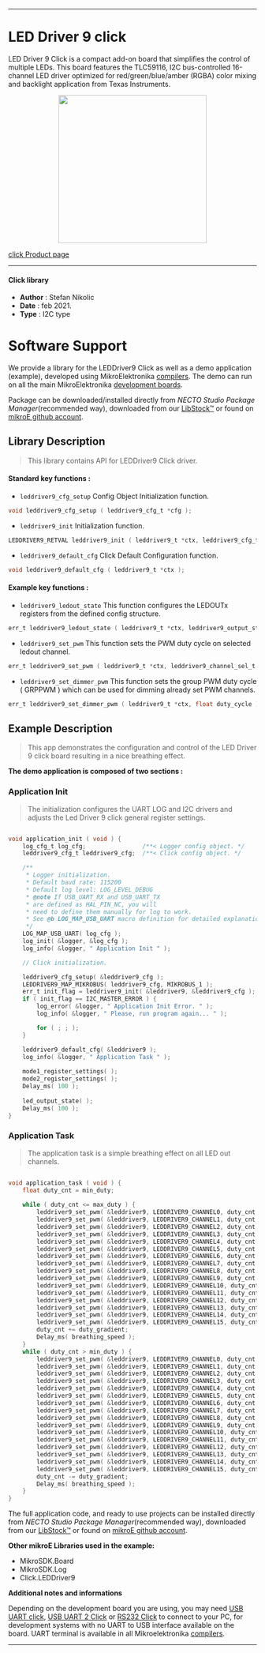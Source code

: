 
---
# LED Driver 9 click

LED Driver 9 Click is a compact add-on board that simplifies the control of multiple LEDs. This board features the TLC59116, I2C bus-controlled 16-channel LED driver optimized for red/green/blue/amber (RGBA) color mixing and backlight application from Texas Instruments.

<p align="center">
  <img src="https://download.mikroe.com/images/click_for_ide/led_driver_9_click.png" height=300px>
</p>

[click Product page](https://www.mikroe.com/led-driver-9-click)

---


#### Click library

- **Author**        : Stefan Nikolic
- **Date**          : feb 2021.
- **Type**          : I2C type


# Software Support

We provide a library for the LEDDriver9 Click
as well as a demo application (example), developed using MikroElektronika
[compilers](https://www.mikroe.com/necto-studio).
The demo can run on all the main MikroElektronika [development boards](https://www.mikroe.com/development-boards).

Package can be downloaded/installed directly from *NECTO Studio Package Manager*(recommended way), downloaded from our [LibStock&trade;](https://libstock.mikroe.com) or found on [mikroE github account](https://github.com/MikroElektronika/mikrosdk_click_v2/tree/master/clicks).

## Library Description

> This library contains API for LEDDriver9 Click driver.

#### Standard key functions :

- `leddriver9_cfg_setup` Config Object Initialization function.
```c
void leddriver9_cfg_setup ( leddriver9_cfg_t *cfg );
```

- `leddriver9_init` Initialization function.
```c
LEDDRIVER9_RETVAL leddriver9_init ( leddriver9_t *ctx, leddriver9_cfg_t *cfg );
```

- `leddriver9_default_cfg` Click Default Configuration function.
```c
void leddriver9_default_cfg ( leddriver9_t *ctx );
```

#### Example key functions :

- `leddriver9_ledout_state` This function configures the LEDOUTx registers from the defined config structure.
```c
err_t leddriver9_ledout_state ( leddriver9_t *ctx, leddriver9_output_state_t *output_state );
```

- `leddriver9_set_pwm` This function sets the PWM duty cycle on selected ledout channel.
```c
err_t leddriver9_set_pwm ( leddriver9_t *ctx, leddriver9_channel_sel_t ch_out, float duty_cycle );
```

- `leddriver9_set_dimmer_pwm` This function sets the group PWM duty cycle ( GRPPWM ) which can be used for dimming already set PWM channels.
```c
err_t leddriver9_set_dimmer_pwm ( leddriver9_t *ctx, float duty_cycle );
```

## Example Description

> This app demonstrates the configuration and control of the LED Driver 9 click board resulting in a nice breathing effect.

**The demo application is composed of two sections :**

### Application Init

> The initialization configures the UART LOG and I2C drivers and adjusts the Led Driver 9 click general register settings.

```c

void application_init ( void ) {
    log_cfg_t log_cfg;                /**< Logger config object. */
    leddriver9_cfg_t leddriver9_cfg;  /**< Click config object. */

    /** 
     * Logger initialization.
     * Default baud rate: 115200
     * Default log level: LOG_LEVEL_DEBUG
     * @note If USB_UART_RX and USB_UART_TX 
     * are defined as HAL_PIN_NC, you will 
     * need to define them manually for log to work. 
     * See @b LOG_MAP_USB_UART macro definition for detailed explanation.
     */
    LOG_MAP_USB_UART( log_cfg );
    log_init( &logger, &log_cfg );
    log_info( &logger, " Application Init " );

    // Click initialization.

    leddriver9_cfg_setup( &leddriver9_cfg );
    LEDDRIVER9_MAP_MIKROBUS( leddriver9_cfg, MIKROBUS_1 );
    err_t init_flag = leddriver9_init( &leddriver9, &leddriver9_cfg );
    if ( init_flag == I2C_MASTER_ERROR ) {
        log_error( &logger, " Application Init Error. " );
        log_info( &logger, " Please, run program again... " );

        for ( ; ; );
    }

    leddriver9_default_cfg( &leddriver9 );
    log_info( &logger, " Application Task " );
    
    mode1_register_settings( );
    mode2_register_settings( );
    Delay_ms( 100 );
    
    led_output_state( );
    Delay_ms( 100 );
}

```

### Application Task

> The application task is a simple breathing effect on all LED out channels.

```c

void application_task ( void ) {
    float duty_cnt = min_duty;
    
    while ( duty_cnt <= max_duty ) {
        leddriver9_set_pwm( &leddriver9, LEDDRIVER9_CHANNEL0, duty_cnt );
        leddriver9_set_pwm( &leddriver9, LEDDRIVER9_CHANNEL1, duty_cnt );
        leddriver9_set_pwm( &leddriver9, LEDDRIVER9_CHANNEL2, duty_cnt );
        leddriver9_set_pwm( &leddriver9, LEDDRIVER9_CHANNEL3, duty_cnt );
        leddriver9_set_pwm( &leddriver9, LEDDRIVER9_CHANNEL4, duty_cnt );
        leddriver9_set_pwm( &leddriver9, LEDDRIVER9_CHANNEL5, duty_cnt );
        leddriver9_set_pwm( &leddriver9, LEDDRIVER9_CHANNEL6, duty_cnt );
        leddriver9_set_pwm( &leddriver9, LEDDRIVER9_CHANNEL7, duty_cnt );
        leddriver9_set_pwm( &leddriver9, LEDDRIVER9_CHANNEL8, duty_cnt );
        leddriver9_set_pwm( &leddriver9, LEDDRIVER9_CHANNEL9, duty_cnt );
        leddriver9_set_pwm( &leddriver9, LEDDRIVER9_CHANNEL10, duty_cnt );
        leddriver9_set_pwm( &leddriver9, LEDDRIVER9_CHANNEL11, duty_cnt );
        leddriver9_set_pwm( &leddriver9, LEDDRIVER9_CHANNEL12, duty_cnt );
        leddriver9_set_pwm( &leddriver9, LEDDRIVER9_CHANNEL13, duty_cnt );
        leddriver9_set_pwm( &leddriver9, LEDDRIVER9_CHANNEL14, duty_cnt );
        leddriver9_set_pwm( &leddriver9, LEDDRIVER9_CHANNEL15, duty_cnt );
        duty_cnt += duty_gradient;
        Delay_ms( breathing_speed );
    }
    while ( duty_cnt > min_duty ) {
        leddriver9_set_pwm( &leddriver9, LEDDRIVER9_CHANNEL0, duty_cnt );
        leddriver9_set_pwm( &leddriver9, LEDDRIVER9_CHANNEL1, duty_cnt );
        leddriver9_set_pwm( &leddriver9, LEDDRIVER9_CHANNEL2, duty_cnt );
        leddriver9_set_pwm( &leddriver9, LEDDRIVER9_CHANNEL3, duty_cnt );
        leddriver9_set_pwm( &leddriver9, LEDDRIVER9_CHANNEL4, duty_cnt );
        leddriver9_set_pwm( &leddriver9, LEDDRIVER9_CHANNEL5, duty_cnt );
        leddriver9_set_pwm( &leddriver9, LEDDRIVER9_CHANNEL6, duty_cnt );
        leddriver9_set_pwm( &leddriver9, LEDDRIVER9_CHANNEL7, duty_cnt );
        leddriver9_set_pwm( &leddriver9, LEDDRIVER9_CHANNEL8, duty_cnt );
        leddriver9_set_pwm( &leddriver9, LEDDRIVER9_CHANNEL9, duty_cnt );
        leddriver9_set_pwm( &leddriver9, LEDDRIVER9_CHANNEL10, duty_cnt );
        leddriver9_set_pwm( &leddriver9, LEDDRIVER9_CHANNEL11, duty_cnt );
        leddriver9_set_pwm( &leddriver9, LEDDRIVER9_CHANNEL12, duty_cnt );
        leddriver9_set_pwm( &leddriver9, LEDDRIVER9_CHANNEL13, duty_cnt );
        leddriver9_set_pwm( &leddriver9, LEDDRIVER9_CHANNEL14, duty_cnt );
        leddriver9_set_pwm( &leddriver9, LEDDRIVER9_CHANNEL15, duty_cnt );
        duty_cnt -= duty_gradient;
        Delay_ms( breathing_speed );
    }
}

```

The full application code, and ready to use projects can be installed directly from *NECTO Studio Package Manager*(recommended way), downloaded from our [LibStock&trade;](https://libstock.mikroe.com) or found on [mikroE github account](https://github.com/MikroElektronika/mikrosdk_click_v2/tree/master/clicks).

**Other mikroE Libraries used in the example:**

- MikroSDK.Board
- MikroSDK.Log
- Click.LEDDriver9

**Additional notes and informations**

Depending on the development board you are using, you may need
[USB UART click](https://www.mikroe.com/usb-uart-click),
[USB UART 2 Click](https://www.mikroe.com/usb-uart-2-click) or
[RS232 Click](https://www.mikroe.com/rs232-click) to connect to your PC, for
development systems with no UART to USB interface available on the board. UART
terminal is available in all Mikroelektronika
[compilers](https://shop.mikroe.com/compilers).

---
